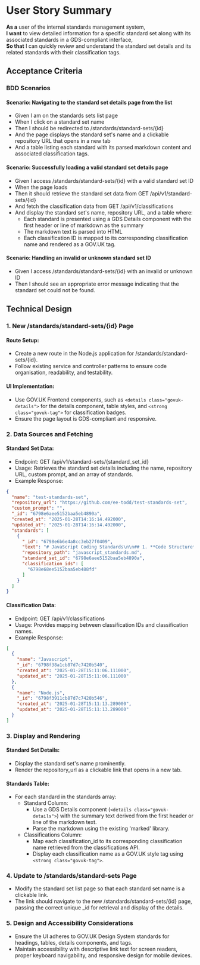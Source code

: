 # User Story Summary

**As a** user of the internal standards management system,  
**I want** to view detailed information for a specific standard set along with its associated standards in a GDS-compliant interface,  
**So that** I can quickly review and understand the standard set details and its related standards with their classification tags.

## Acceptance Criteria
### BDD Scenarios

#### Scenario: Navigating to the standard set details page from the list
* Given I am on the standards sets list page
* When I click on a standard set name
* Then I should be redirected to /standards/standard-sets/{id}
* And the page displays the standard set's name and a clickable repository URL that opens in a new tab
* And a table listing each standard with its parsed markdown content and associated classification tags.

#### Scenario: Successfully loading a valid standard set details page
* Given I access /standards/standard-sets/{id} with a valid standard set ID
* When the page loads
* Then it should retrieve the standard set data from GET /api/v1/standard-sets/{id}
* And fetch the classification data from GET /api/v1/classifications
* And display the standard set's name, repository URL, and a table where:
  * Each standard is presented using a GDS Details component with the first header or line of markdown as the summary
  * The markdown text is parsed into HTML
  * Each classification ID is mapped to its corresponding classification name and rendered as a GOV.UK tag.

#### Scenario: Handling an invalid or unknown standard set ID
* Given I access /standards/standard-sets/{id} with an invalid or unknown ID
* Then I should see an appropriate error message indicating that the standard set could not be found.

## Technical Design

### 1. New /standards/standard-sets/{id} Page
#### Route Setup:
* Create a new route in the Node.js application for /standards/standard-sets/{id}.
* Follow existing service and controller patterns to ensure code organisation, readability, and testability.

#### UI Implementation:
* Use GOV.UK Frontend components, such as `<details class="govuk-details">` for the details component, table styles, and `<strong class="govuk-tag">` for classification badges.
* Ensure the page layout is GDS-compliant and responsive.

### 2. Data Sources and Fetching
#### Standard Set Data:
* Endpoint: GET /api/v1/standard-sets/{standard_set_id}
* Usage: Retrieves the standard set details including the name, repository URL, custom prompt, and an array of standards.
* Example Response:

```json
{
  "name": "test-standards-set",
  "repository_url": "https://github.com/ee-todd/test-standards-set",
  "custom_prompt": "",
  "_id": "6798e6aee5152baa5eb4890a",
  "created_at": "2025-01-28T14:16:14.492000",
  "updated_at": "2025-01-28T14:16:14.492000",
  "standards": [
    {
      "_id": "6798e6b6e4a8cc3eb27f0409",
      "text": "# JavaScript Coding Standards\n\n## 1. **Code Structure**\n- Use meaningful and descriptive names for variables, functions, and classes.\n- Organise code into reusable modules or components.\n- Follow the single responsibility principle (SRP) for functions and classes.\n",
      "repository_path": "javascript_standards.md",
      "standard_set_id": "6798e6aee5152baa5eb4890a",
      "classification_ids": [
        "6798e68ee5152baa5eb488fd"
      ]
    }
  ]
}
```

#### Classification Data:
* Endpoint: GET /api/v1/classifications
* Usage: Provides mapping between classification IDs and classification names.
* Example Response:

```json
[
  {
    "name": "Javascript",
    "_id": "6798f38a1cb87d7c7420b540",
    "created_at": "2025-01-28T15:11:06.111000",
    "updated_at": "2025-01-28T15:11:06.111000"
  },
  {
    "name": "Node.js",
    "_id": "6798f3911cb87d7c7420b546",
    "created_at": "2025-01-28T15:11:13.289000",
    "updated_at": "2025-01-28T15:11:13.289000"
  }
]
```

### 3. Display and Rendering
#### Standard Set Details:
* Display the standard set's name prominently.
* Render the repository_url as a clickable link that opens in a new tab.

#### Standards Table:
* For each standard in the standards array:
  * Standard Column:
    * Use a GDS Details component (`<details class="govuk-details">`) with the summary text derived from the first header or line of the markdown text.
    * Parse the markdown using the existing 'marked' library.
  * Classifications Column:
    * Map each classification_id to its corresponding classification name retrieved from the classifications API.
    * Display each classification name as a GOV.UK style tag using `<strong class="govuk-tag">`.

### 4. Update to /standards/standard-sets Page
* Modify the standard set list page so that each standard set name is a clickable link.
* The link should navigate to the new /standards/standard-sets/{id} page, passing the correct unique _id for retrieval and display of the details.

### 5. Design and Accessibility Considerations
* Ensure the UI adheres to GOV.UK Design System standards for headings, tables, details components, and tags.
* Maintain accessibility with descriptive link text for screen readers, proper keyboard navigability, and responsive design for mobile devices.